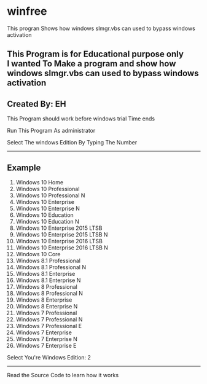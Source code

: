 # winfree
This progran Shows how windows slmgr.vbs can used to bypass windows activation      


This Program is for Educational purpose only   
I wanted To Make a program and show how windows slmgr.vbs can used to bypass windows activation      
----------------------------------

Created By: EH   
------------------------------   
   
This Program should work before windows trial Time ends   
   
Run This Program As administrator   
   
Select The windows Edition By Typing The Number   
   
---------------------------------------   
Example  
----------------------------------------   
1) Windows 10 Home   
2) Windows 10 Professional   
3) Windows 10 Professional N   
4) Windows 10 Enterprise   
5) Windows 10 Enterprise N   
6) Windows 10 Education   
7) Windows 10 Education N   
8) Windows 10 Enterprise 2015 LTSB   
9) Windows 10 Enterprise 2015 LTSB N   
10) Windows 10 Enterprise 2016 LTSB   
11) Windows 10 Enterprise 2016 LTSB N   
12) Windows 10 Core   
13) Windows 8.1 Professional   
14) Windows 8.1 Professional N   
15) Windows 8.1 Enterprise   
16) Windows 8.1 Enterprise N   
17) Windows 8 Professional   
18) Windows 8 Professional N   
19) Windows 8 Enterprise   
20) Windows 8 Enterprise N   
21) Windows 7 Professional   
22) Windows 7 Professional N   
23) Windows 7 Professional E   
24) Windows 7 Enterprise   
25) Windows 7 Enterprise N   
26) Windows 7 Enterprise E   
   
   
Select You're Windows Edition: 2   

----------------------------------------   

Read the Source Code to learn how it works   
